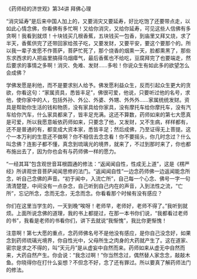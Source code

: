 《药师经的济世观》第34讲 拜佛心理

“消灾延寿”是后来中国人加上的，又要消灾又要延寿，好比吃饱了还要带点走，以如此心情念佛，你看佛有多忙啊！又给你消灾，又给你延寿，可见这些人信佛有多贪啊！我看到就烦！十块钱买几根香蕉，五块钱买一包香，到庙里又拜又烧，求了半天，香蕉供完了还带回家给孩子吃，又要发财，又要平安，要这个要那个的。所以我一辈子发愿不作菩萨，菩萨忙死了，那个烧香的烟熏一天，脸都熏黑了，那些东求西求的人把庙里搞得乌烟瘴气，最后香蕉也不给吃，豆腐拜完了也要端走，然后要求的事情之多啊！消灾、免难、发财……多啦！你说众生有如此多的欲望怎么会成佛？

学佛发愿是利他，而不是要求别人给予。佛发愿利益众生，反而引起众生更大的贪欲，你看这句：“家属资具，悉皆丰足”，佛很可爱，他说，只要听过他的名号，求他，使你家中的人，包括外孙、外公、外婆、外甥、外外外……家属统统发财。资具是帮助你生活的钱和物质，没有家具给你家具，没有摩托车给你摩托车，没有汽车给你汽车，什么家具都来了，皆丰足充满。这还不算数，药师如来的第七大愿真是可爱，所以我愿意皈依药师如来，只要念了他，又发财，又不生病，样样都有，还不是普通的有，都变成大资本家，悉皆丰足；然后成佛，乃至证得无上菩提。这个一本万利的生意还不做啊？你不相信去念念看！你不要摇头，你几时念过？什么叫念佛？连影子都不懂，真念到琉璃光的境界，就来了，不过到那时来了，你也都布施出去了，因为你也会有与药师佛一样的愿力。

“一经其耳”包含观世音耳根圆通的修法：“返闻闻自性，性成无上道”，这是《楞严经》所讲观世音菩萨闻闻思修的法门。“返闻闻自性”一边念药师佛一边返闻能念所念，听自己念佛的声音。“初于闻中，入流亡所”，自己每一个心念、佛号一字一句清清楚楚，中间没有一点杂念，自己听到自己内在的声音，入到法性之流，“亡所”，忘记所念，念而无念，无念而念。你看看那个时候有没有感应？

你们在这里当学生的，一天到晚“唉呀！老师早，老师好，老师不得了。”我听到就烦。上面所说念佛的道理，我的书上都提过，在那一本书你们说，“我都看过老师的书”，我看是老师的书看你们，讲下去就说“我惭愧”，我比你更惭愧！

注意啊！第七大愿的重点，念药师佛名号不是他没有感应，是你自己没念好，如果念到药师琉璃光境界，你自性光中，父母所生之肉身的大药就产生了。这在道家、密宗是求之不得的，叫“天元丹”是从虚妄中自然而来。药师如来从虚无中自然而来，大药自然产生。你会说：“我念过啊！”你当然念过，偶然替人家念念，敲敲木鱼。你晓得你在打什么妄想？不但念不好，念了还有罪过。所以要真了解药师法门的修法。
